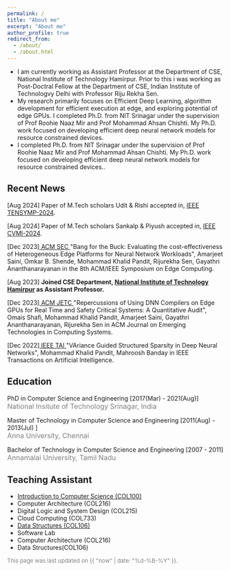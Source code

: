 ```yaml
---
permalink: /
title: "About me"
excerpt: "About me"
author_profile: true
redirect_from: 
  - /about/
  - /about.html
---
```

<!--
#<p align="center"> 
#  <img src="https://github.com/khalidpandit/.github.io/tree/master/images/photo.jpg" alt="Photo" style="width: 250px;"/> 
#</p> -->

<!-- {% assign join_date = "22 July 2017"|date: "%m %Y" %}	
{% assign years = 'now'| minus : join_date  %} -->
* I am currently working as Assistant Professor at the Department of CSE, National Institute of Technology Hamirpur. Prior to this i was working as Post-Doctral Fellow at the Department of CSE, Indian Institute of Technologvy Delhi with Professor Riju Rekha Sen.
*  My research primarily focuses on Efficient Deep Learning, algorithm development for efficient execution at edge, and exploring potential of edge GPUs. I completed Ph.D. from NIT Srinagar under the supervision of Prof Roohie Naaz Mir and Prof Mohammad Ahsan Chishti. My Ph.D. work focused on developing efficient deep neural network models for resource constrained devices.
* I completed Ph.D. from NIT Srinagar under the supervision of Prof Roohie Naaz Mir and Prof Mohammad Ahsan Chishti. My Ph.D. work focused on developing efficient deep neural network models for resource constrained devices..


## Recent News
<p class="common_list bullet_list edu_list">[Aug 2024] Paper of M.Tech scholars Udit & Rishi accepted in, <a href="https://ieeedelhi-tensymp2024.org/"> IEEE TENSYMP-2024</a>.</p>
<p class="common_list bullet_list edu_list">[Aug 2024] Paper of M.Tech scholars Sankalp & Piyush accepted in, <a href="https://cvmi2024.iiita.ac.in/"> IEEE CVMI-2024</a>.</p>
<p class="common_list bullet_list edu_list">[Dec 2023]<a href="https://ieeexplore.ieee.org/abstract/document/10419280"> ACM SEC </a> "Bang for the Buck: Evaluating the cost-effectiveness of Heterogeneous Edge Platforms for Neural Network Workloads", Amarjeet Saini, Omkar B. Shende, Mohammad Khalid Pandit, Rijurekha Sen, Gayathri Ananthanarayanan in the 8th ACM/IEEE Symposium on Edge Computing.
</p>
<p class="common_list bullet_list edu_list">[Aug 2023] <b>Joined CSE Department, <a href="https://nith.ac.in"> National Institute of Technology Hamirpur</a> as Assistant Professor.</b></p>
<p class="common_list bullet_list edu_list">[Dec 2023]<a href="https://dl.acm.org/doi/full/10.1145/3611016"> ACM JETC </a> "Repercussions of Using DNN Compilers on Edge GPUs for Real Time and Safety Critical Systems: A Quantitative Audit", Omais Shafi, Mohammad Khalid Pandit, Amarjeet Saini, Gayathri Ananthanarayanan, Rijurekha Sen in ACM Journal on Emerging Technologies in Computing Systems.</p>
<p class="common_list bullet_list edu_list">[Dec 2022]<a href="https://ieeexplore.ieee.org/abstract/document/9947280"> IEEE TAI </a> "VAriance Guided Structured Sparsity in Deep Neural Networks", Mohammad Khalid Pandit, Mahroosh Banday in IEEE Transactions on Artificial Intelligence.</p>

## Education
<p class="common_list bullet_list edu_list"> PhD in Computer Science and Engineering [2017(Mar) - 2021(Aug)]
<br><font size="3" color="gray"> National Insitute of Technology Srinagar, India</font>
</p>
<p class="common_list bullet_list edu_list"> Master of Technology in Computer Science and Engineering [2011(Aug) - 2013(Jul) ]
<br><font size="3" color="gray"> Anna University, Chennai</font>
</p>
<p class="common_list bullet_list edu_list"> Bachelor of Technology in Computer Science and Engineering [2007 - 2011]
<br><font size="3" color="gray"> Annamalai University, Tamil Nadu</font>
</p>

## Teaching Assistant
*  <a href="http://www.cse.iitd.ac.in/~subodh/courses/COL100/"> Introduction to Computer Science (COL100)</a>
* <a> Computer Architecture (COL216) </a>
* <a>Digital Logic and System Design (COL215) </a>
* <a>Cloud Computing (COL733) </a>
* <a href="http://www.cse.iitd.ernet.in/~amitk/SemII-2018/main.html">Data Structures (COL106) </a>
* <a>Software Lab </a>
* <a> Computer Architecture (COL216) </a>
* <a> Data Structures(COL106) </a>



<font size="2" color="gray">This page was last updated on {{ "now" | date: "%d-%B-%Y" }}.</font>
